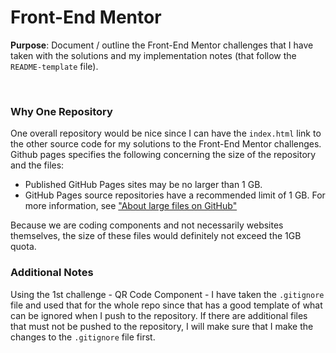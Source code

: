 # Front-End Mentor 

**Purpose**: Document / outline the Front-End Mentor challenges that I have taken with the solutions and my implementation notes (that follow the `README-template` file). 

<br/>

### Why One Repository
One overall repository would be nice since I can have the `index.html` link to the other source code for my solutions to the Front-End Mentor challenges. Github pages specifies the following concerning the size of the repository and the files: 

- Published GitHub Pages sites may be no larger than 1 GB.
- GitHub Pages source repositories have a recommended limit of 1 GB. For more information, see ["About large files on GitHub"](https://docs.github.com/en/repositories/working-with-files/managing-large-files/about-large-files-on-github#file-and-repository-size-limitations)

Because we are coding components and not necessarily websites themselves, the size of these files would definitely not exceed the 1GB quota. 

### Additional Notes

Using the 1st challenge - QR Code Component - I have taken the `.gitignore` file and used that for the whole repo since that has a good template of what can be ignored when I push to the repository. If there are additional files that must not be pushed to the repository, I will make sure that I make the changes to the `.gitignore` file first. 